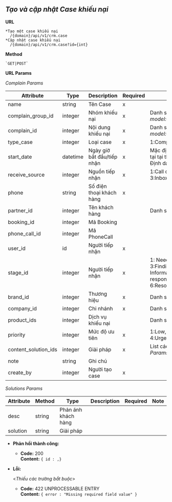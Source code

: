 ***Tạo và cập nhật Case khiếu nại***
----
 **URL**
    
    *Tạo một case khiếu nại
      /{domain}/api/v1/crm.case
    *Cập nhật case khiếu nại 
      /{domain}/api/v1/crm.case?id={int}
 **Method**

    `GET|POST`
 **URL Params**
  
  *Complain Params*
  
  | Attribute| Type  | Description  |  Required | Note |
  |---|---|---|---|---|
  | name | string  | Tên Case | x  |
  | complain_group_id| integer  | Nhóm khiếu nại | x  | Danh sách nhóm khiếu nại  _model:crm.complain.group_ |
  | complain_id| integer  | Nội dung khiếu nại | x  | Danh sách khiếu nại  _model:crm.complain_ |
  | type_case| integer  | Loại case | x  | 1:Complain, 2:Warning |
  | start_date| datetime  | Ngày giờ bắt đầu/tiếp nhận | x  | Mặc định là thời gian hiện tại tại thời điểm tạo case. Định dạng _Y-M-D H:M:S_ |
  | receive_source| integer  | Nguồn tiếp nhận | x  | 1:Call center, 2:Email, 3:Inbox, 4:Directly |
  | phone| string  | Số điện thoại khách hàng | x  |
  | partner_id| integer  | Tên khách hàng |   | Danh sách khách hàng |
  | booking_id| integer  | Mã Booking |   |
  | phone_call_id| integer  | Mã PhoneCall |   |
  | user_id| id  | Người tiếp nhận | x  |   |
  | stage_id| integer  | Người tiếp nhận | x  | 1: Need, 2: Processing, 3:Finding more Information, 4:Waiting response, 5:Need to track, 6:Resolved, 7:Complete  |
  | brand_id| integer  | Thương hiệu | x  | Danh sách Thương hiệu |
  | company_id| integer  | Chi nhánh | x  | Danh sách Chi nhánh |
  | product_ids| integer  | Dịch vụ khiếu nại |   | Danh sách dịch vụ |
  | priority| integer  | Mức độ ưu tiên | x  | 1:Low, 2:Normal, 3:High, 4:Urgent |
  | content_solution_ids| integer  | Giải pháp | x  | List các nội dung: _Solution Params_ |
  | note| string  | Ghi chú |   |  |
  | create_by| integer  | Người tạo case | x  |  |


  *Solutions Params*
  
  | Attribute  | Method  | Type  | Description  |  Required | Note |
  |---|---|---|---|---|---|
  | desc| string  | Phản ánh khách hàng |   |  |
  | solution| string  | Giải pháp |   |  |

* **Phản hồi thành công:**

  * **Code:** 200 <br />
    **Content:** `{ id : ,}`
 
* **Lỗi:**
    
  <_Thiếu các trường bắt buộc_>

  * **Code:** 422 UNPROCESSABLE ENTRY <br />
    **Content:** `{ error : "Missing required field value" }`

